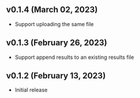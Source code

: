 ## v0.1.4 (March 02, 2023)
- Support uploading the same file

## v0.1.3 (February 26, 2023)
- Support append results to an existing results file

## v0.1.2 (February 13, 2023)
- Initial release